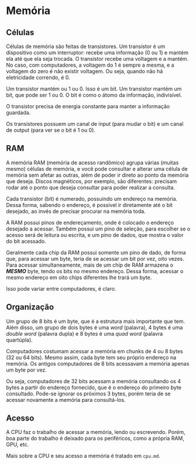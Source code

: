 # Memória

## Células

Células de memória são feitas de transistores. Um transistor é um dispositivo
como um interruptor: recebe uma informação (0 ou 1) e mantém ela até que ela
seja trocada. O transistor recebe uma voltagem e a mantém. No caso, com
computadores, a voltagem do 1 é sempre a mesma, e a voltagem do zero é não
existir voltagem. Ou seja, quando não há eletricidade correndo, é 0.

Um transistor mantém ou 1 ou 0. Isso é um bit. Um transistor mantém um bit, que
pode ser 1 ou 0. O bit é como o átomo da informação, indivisível.

O transistor precisa de energia constante para manter a informação guardada.

Os transistores possuem um canal de input (para mudar o bit) e um canal de
output (para ver se o bit é 1 ou 0).

## RAM

A memória RAM (memória de acesso randômico) agrupa várias (muitas mesmo) células
de memória, e você pode consultar e alterar uma célula de memória sem afetar as
outras, além de poder ir direto ao ponto da memória que deseja. Discos
magnéticos, por exemplo, são diferentes: precisam rodar até o ponto que deseja
consultar para poder realizar a consulta.

Cada transistor (bit) é numerado, possuindo um endereço na memória. Dessa forma,
sabendo o endereço, é possível ir diretamente até o bit desejado, ao invés de
precisar procurar na memória toda.

A RAM possui pinos de endereçamento, onde é colocado o endereço desejado
a acessar. Também possui um pino de seleção, para escolher se o acesso será de
leitura ou escrita, e um pino de dados, que mostra o valor do bit acessado.

Geralmente cada chip da RAM possui somente um pino de dado, de forma que, para
acessar um byte, teria de se acessar um bit por vez, oito vezes. Para acessar
simultaneamente, mais de um chip de RAM armazena o ***MESMO*** byte, tendo os
bits no mesmo endereço. Dessa forma, acessar o mesmo endereço em oito chips
diferentes lhe trará um byte.

Isso pode variar entre computadores, é claro.

## Organização

Um grupo de 8 bits é um byte, que é a estrutura mais importante que tem. Além
disso, um grupo de dois bytes é uma _word_ (palavra), 4 bytes é uma _double
word_ (palavra dupla) e 8 bytes é uma _quad word_ (palavra quartúpla).

Computadores costumam acessar a memória em chunks de 4 ou 8 bytes (32 ou 64
bits). Mesmo assim, cada byte tem seu próprio endereço na memória. Os antigos
computadores de 8 bits acessavam a memória apenas um byte por vez.

Ou seja, computadores de 32 bits acessam a memória consultando os 4 bytes
a partir do endereço fornecido, que é o endereço do primeiro byte consultado.
Pode-se ignorar os próximos 3 bytes, porém teria de se acessar novamente
a memória para consultá-los.

## Acesso

A CPU faz o trabalho de acessar a memória, lendo ou escrevendo. Porém, boa parte
do trabalho é deixado para os periféricos, como a própria RAM, GPU, etc.

Mais sobre a CPU e seu acesso a memória é tratado em `cpu.md`.
